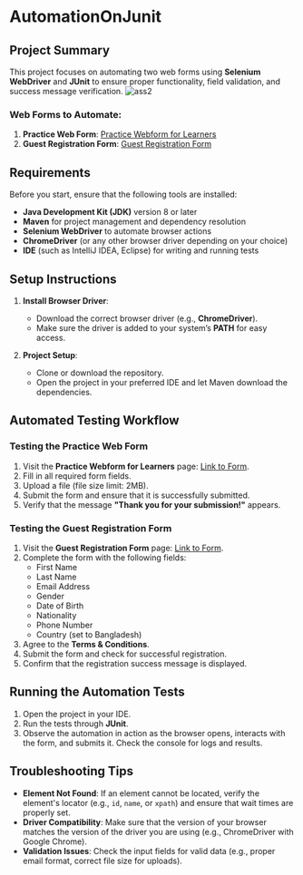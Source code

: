 # AutomationOnJunit

## Project Summary
This project focuses on automating two web forms using **Selenium WebDriver** and **JUnit** to ensure proper functionality, field validation, and success message verification.
![ass2](https://github.com/user-attachments/assets/c17444e6-812b-4d0a-bbdc-89bfd6cda9de)

### Web Forms to Automate:
1. **Practice Web Form**: [Practice Webform for Learners](https://www.digitalunite.com/practice-webform-learners)
2. **Guest Registration Form**: [Guest Registration Form](https://demo.wpeverest.com/user-registration/guest-registration-form/)

## Requirements
Before you start, ensure that the following tools are installed:

- **Java Development Kit (JDK)** version 8 or later
- **Maven** for project management and dependency resolution
- **Selenium WebDriver** to automate browser actions
- **ChromeDriver** (or any other browser driver depending on your choice)
- **IDE** (such as IntelliJ IDEA, Eclipse) for writing and running tests

## Setup Instructions

1. **Install Browser Driver**:
   - Download the correct browser driver (e.g., **ChromeDriver**).
   - Make sure the driver is added to your system’s **PATH** for easy access.

2. **Project Setup**:
   - Clone or download the repository.
   - Open the project in your preferred IDE and let Maven download the dependencies.

## Automated Testing Workflow

### Testing the Practice Web Form
1. Visit the **Practice Webform for Learners** page: [Link to Form](https://www.digitalunite.com/practice-webform-learners).
2. Fill in all required form fields.
3. Upload a file (file size limit: 2MB).
4. Submit the form and ensure that it is successfully submitted.
5. Verify that the message **"Thank you for your submission!"** appears.

### Testing the Guest Registration Form
1. Visit the **Guest Registration Form** page: [Link to Form](https://demo.wpeverest.com/user-registration/guest-registration-form/).
2. Complete the form with the following fields:
   - First Name
   - Last Name
   - Email Address
   - Gender
   - Date of Birth
   - Nationality
   - Phone Number
   - Country (set to Bangladesh)
3. Agree to the **Terms & Conditions**.
4. Submit the form and check for successful registration.
5. Confirm that the registration success message is displayed.

## Running the Automation Tests

1. Open the project in your IDE.
2. Run the tests through **JUnit**.
3. Observe the automation in action as the browser opens, interacts with the form, and submits it. Check the console for logs and results.

## Troubleshooting Tips

- **Element Not Found**: If an element cannot be located, verify the element's locator (e.g., `id`, `name`, or `xpath`) and ensure that wait times are properly set.
- **Driver Compatibility**: Make sure that the version of your browser matches the version of the driver you are using (e.g., ChromeDriver with Google Chrome).
- **Validation Issues**: Check the input fields for valid data (e.g., proper email format, correct file size for uploads).
